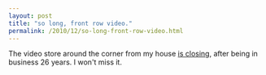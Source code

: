 ```yaml
---
layout: post
title: "so long, front row video."
permalink: /2010/12/so-long-front-row-video.html
---
```


<p>The video store around the corner from my house <a href="http://www.berkeleyside.com/2010/12/07/front-row-video-to-close-after-26-years/">is closing</a>, after being in business 26 years. I won&#39;t miss it.</p>


